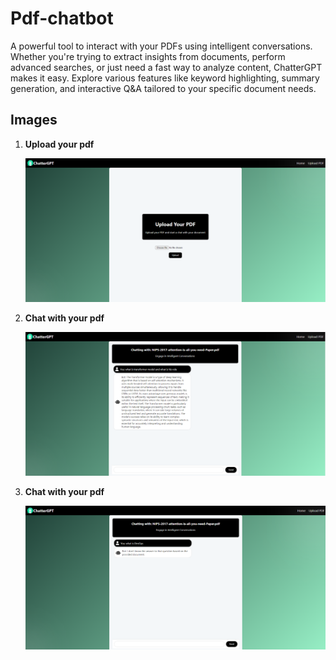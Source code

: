 ﻿# Pdf-chatbot

A powerful tool to interact with your PDFs using intelligent conversations. Whether you're trying to extract insights from documents, perform advanced searches, or just need a fast way to analyze content, ChatterGPT makes it easy. Explore various features like keyword highlighting, summary generation, and interactive Q&A tailored to your specific document needs.


## Images

1. **Upload your pdf**

    ![First Image](frontend/src/assets/First.png)

2. **Chat with your pdf**

    ![Second Image](frontend/src/assets/second.png)


3. **Chat with your pdf**

    ![Third Image](frontend/src/assets/third.png)

